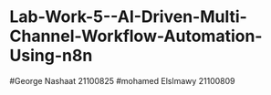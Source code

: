 # Lab-Work-5--AI-Driven-Multi-Channel-Workflow-Automation-Using-n8n
#George Nashaat 21100825
#mohamed Elslmawy 21100809
